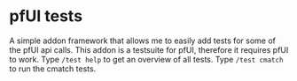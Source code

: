 # pfUI tests

A simple addon framework that allows me to easily add tests for some of the pfUI api calls. This addon is a testsuite for pfUI, therefore it requires pfUI to work.
Type `/test help` to get an overview of all tests. Type `/test cmatch` to run the cmatch tests.
